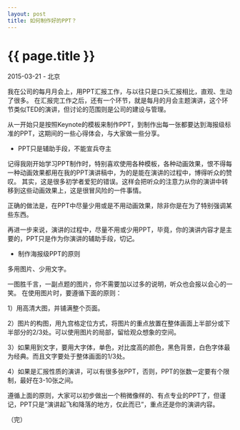 ```yaml
---
layout: post
title: 如何制作好的PPT？
---
```


{{ page.title }}
================

<p class="meta">2015-03-21 - 北京</p>

我在公司的每月月会上，用PPT汇报工作，与以往只是口头汇报相比，直观、生动了很多。
在汇报完工作之后，还有一个环节，就是每月的月会主题演讲，这个环节类似TED的演讲，但讨论的范围则是公司的建设与管理。

从一开始只是按照Keynote的模板来制作PPT，到制作出每一张都要达到海报级标准的PPT，这期间的一些心得体会，与大家做一些分享。

* PPT只是辅助手段，不能宣兵夺主

记得我刚开始学习PPT制作时，特别喜欢使用各种模板，各种动画效果，恨不得每一种动画效果都用在我的PPT演讲稿中，为的是能在演讲的过程中，博得听众的赞叹。
其实，这是很多初学者爱犯的错误。这样会把听众的注意力从你的演讲中转移到这些动画效果上，这是很冒风险的一件事情。

正确的做法是，在PPT中尽量少用或是不用动画效果，除非你是在为了特别强调某些东西。

再进一步来说，演讲的过程中，尽量不用或少用PPT，毕竟，你的演讲内容才是主要的，PPT只是作为你演讲的辅助手段，切记。

* 制作海报级PPT的原则

多用图片、少用文字。

一图胜千言，一副点题的图片，你不需要加以过多的说明，听众也会报以会心的一笑。
在使用图片时，要遵循下面的原则：

1）用高清大图，并铺满整个页面。

2）图片的构图，用九宫格定位方式，将图片的重点放置在整体画面上半部分或下半部分的2/3处。可以使用图片的局部，留给观众想象的空间。

3）如果用到文字，要用大字体，单色，对比度高的颜色，黑色背景，白色字体最为经典。而且文字要处于整体画面的1/3处。

4）如果是汇报性质的演讲，可以有很多张PPT，否则，PPT的张数一定要有个限制，最好在3-10张之间。


遵循上面的原则，大家可以初步做出一个稍微像样的、有点专业的PPT了，但谨记，PPT只是“演讲起飞和降落的地方，仅此而已”，重点还是你的演讲内容。

（完）
